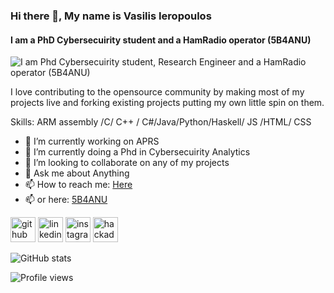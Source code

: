### Hi there 👋, My name is Vasilis Ieropoulos
#### I am a PhD Cybersecuirity student and a HamRadio operator (5B4ANU)
![I am Phd Cybersecuirity student, Research Engineer and a HamRadio operator (5B4ANU)](https://s3.amazonaws.com/files.qrz.com/u/5b4anu/0_jpeg.jpg)

I love contributing to the opensource community by making most of my projects live and forking existing projects putting my own little spin on them.

Skills: ARM assembly /C/ C++ / C#/Java/Python/Haskell/ JS /HTML/ CSS

- 🔭 I’m currently working on APRS 
- 🌱 I’m currently doing a Phd in Cybersecuirity Analytics
- 👯 I’m looking to collaborate on any of my projects
- 💬 Ask me about Anything 
- 📫 How to reach me: [Here](https://www.linkedin.com/in/vasilis-ieropoulos-176507138/) 
- 📫 or here: [5B4ANU](www.5b4anu.com)

[<img src='https://cdn.jsdelivr.net/npm/simple-icons@3.0.1/icons/github.svg' alt='github' height='40'>](https://github.com/slayingripper)  [<img src='https://cdn.jsdelivr.net/npm/simple-icons@3.0.1/icons/linkedin.svg' alt='linkedin' height='40'>](https://www.linkedin.com/in/vasilis-ieropoulos-176507138/)  [<img src='https://cdn.jsdelivr.net/npm/simple-icons@3.0.1/icons/instagram.svg' alt='instagram' height='40'>](https://www.instagram.com/billyhollywilly273/)  [<img src='https://cdn.jsdelivr.net/npm/simple-icons@3.0.1/icons/hackaday.svg' alt='hackaday' height='40'>](https://www.qrz.com/db/5B4ANU)  

![GitHub stats](https://github-readme-stats.vercel.app/api?username=slayingripper&show_icons=true)  

![Profile views](https://gpvc.arturio.dev/slayingripper)  
